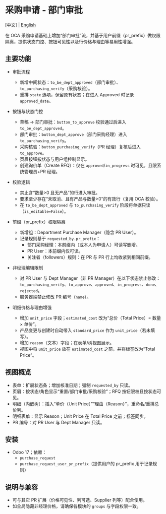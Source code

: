 # 采购申请 - 部门审批

[中文] | [English](README.md)

在 OCA 采购申请基础上增加“部门审批”流，并基于用户前缀（pr_prefix）做权限隔离，提供状态门控、按钮可见性以及行价格与理由等易用性增强。

## 主要功能
- 审批流程
  - 新增中间状态：`to_be_dept_approved`（部门审批）、`to_purchasing_verify`（采购核验）。
  - 重排 `state` 选项，保留原有状态；在进入 Approved 时记录 `approved_date`。

- 按钮与状态门控
  - 草稿 → 部门审批：`button_to_approve` 校验通过后进入 `to_be_dept_approved`。
  - 部门审批：`button_dept_approve`（部门采购经理）进入 `to_purchasing_verify`。
  - 采购核验：`button_purchasing_verify`（PR 经理）复核后进入 `to_approve`。
  - 页眉按钮按状态与用户组控制显示。
  - 创建询价单（Create RFQ）：仅在 `approved`/`in_progress` 时可见，且限系统管理员+PR 经理。

- 校验逻辑
  - 禁止含“数量>0 且无产品”的行进入审批。
  - 要求至少存在“未取消、且有产品与数量>0”的有效行（复用 OCA 校验）。
  - 在 `to_be_dept_approved` 与 `to_purchasing_verify` 阶段将单据只读（`is_editable=False`）。

- 前缀（pr_prefix）权限隔离
  - 新增组：Department Purchase Manager（隐含 PR User）。
  - 记录规则基于 `requested_by.pr_prefix`：
    - 部门采购经理：本前缀内（或本人为申请人）可读写删增。
    - PR User：本前缀内仅可读。
    - 关注者（followers）规则：在 PR 与 PR 行上均收紧到相同前缀。

- 非经理编辑限制
  - 对 PR User 与 Dept Manager（非 PR Manager）在以下状态禁止修改：
    `to_purchasing_verify`、`to_approve`、`approved`、`in_progress`、`done`、`rejected`。
  - 服务器端禁止修改 PR 编号（`name`）。

- 明细价格与理由增强
  - 增加 `unit_price` 字段；`estimated_cost` 改为“总价（Total Price）= 数量 × 单价”。
  - 产品变更与创建时自动带入 `standard_price` 作为 `unit_price`（若未填写）。
  - 增加 `reason`（文本）字段；在表单/树视图展示。
  - 视图中将 `unit_price` 放在 `estimated_cost` 之前，并将标签改为“Total Price”。

## 视图概览
- 表单：扩展状态条；增加核准日期；强制 `requested_by` 只读。
- 页眉：按状态/角色显示“重置/部门审批/采购核验”；RFQ 按钮限权且按状态可见。
- 明细（内嵌树）：插入“单价（Unit Price）”“理由（Reason）”，重命名/重排总价列。
- 明细表单：显示 Reason；Unit Price 在 Total Price 之前；标签同步。
- PR 编号：对 PR User 与 Dept Manager 只读。

## 安装
- Odoo 17；依赖：
  - `purchase_request`
  - `purchase_request_user_pr_prefix`（提供用户的 pr_prefix 用于记录规则）

## 说明与兼容
- 可与其它 PR 扩展（价格可见性、列可选、Supplier 列等）配合使用。
- 如全局隐藏非经理价格，请确保各模块的 `groups` 与字段权限一致。

